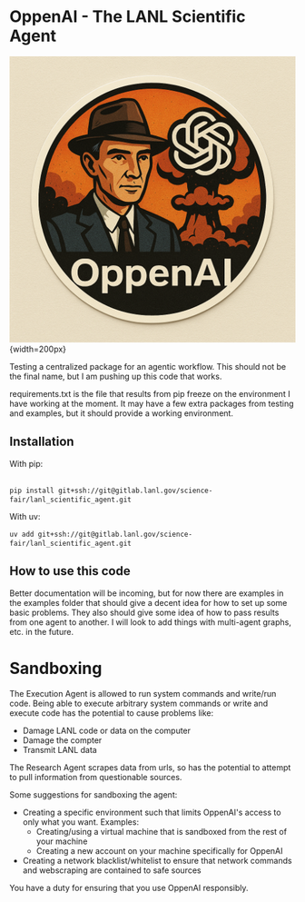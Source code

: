 # OppenAI - The LANL Scientific Agent

![OppenAI Logo](./logos/logo.png){width=200px}

Testing a centralized package for an agentic workflow. This should not be the final name, but I am pushing up this code that works. 

requirements.txt is the file that results from pip freeze on the environment I have working at the moment. 
It may have a few extra packages from testing and examples, but it should provide a working environment.

## Installation
With pip:
```console

pip install git+ssh://git@gitlab.lanl.gov/science-fair/lanl_scientific_agent.git
```

With uv:
```console
uv add git+ssh://git@gitlab.lanl.gov/science-fair/lanl_scientific_agent.git
```

## How to use this code
Better documentation will be incoming, but for now there are examples in the examples folder that should give
a decent idea for how to set up some basic problems. They also should give some idea of how to pass results from
one agent to another. I will look to add things with multi-agent graphs, etc. in the future. 

# Sandboxing
The Execution Agent is allowed to run system commands and write/run code. Being able to execute arbitrary system commands or write
and execute code has the potential to cause problems like:
- Damage LANL code or data on the computer
- Damage the compter
- Transmit LANL data

The Research Agent scrapes data from urls, so has the potential to attempt to pull information from questionable sources.

Some suggestions for sandboxing the agent:
- Creating a specific environment such that limits OppenAI's access to only what you want. Examples:
    - Creating/using a virtual machine that is sandboxed from the rest of your machine
    - Creating a new account on your machine specifically for OppenAI 
- Creating a network blacklist/whitelist to ensure that network commands and webscraping are contained to safe sources

You have a duty for ensuring that you use OppenAI responsibly.

